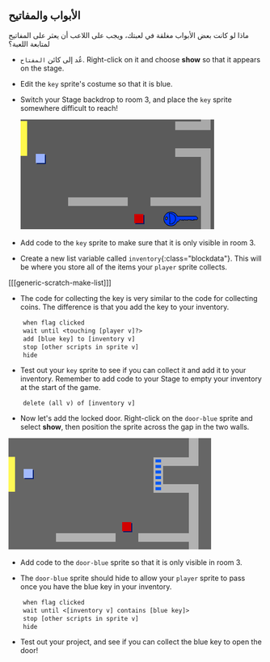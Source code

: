 ## الأبواب والمفاتيح

ماذا لو كانت بعض الأبواب مغلقة في لعبتك، ويجب على اللاعب أن يعثر على المفاتيح لمتابعة اللعبة؟

+ عُد إلى كائن `المفتاح`. Right-click on it and choose **show** so that it appears on the stage.

+ Edit the `key` sprite's costume so that it is blue.

+ Switch your Stage backdrop to room 3, and place the `key` sprite somewhere difficult to reach!
    
    ![screenshot](images/world-key.png)

+ Add code to the `key` sprite to make sure that it is only visible in room 3.

+ Create a new list variable called `inventory`{:class="blockdata"}. This will be where you store all of the items your `player` sprite collects.

[[[generic-scratch-make-list]]]

+ The code for collecting the key is very similar to the code for collecting coins. The difference is that you add the key to your inventory.

```blocks
    when flag clicked
    wait until <touching [player v]?>
    add [blue key] to [inventory v]
    stop [other scripts in sprite v]
    hide
```

+ Test out your `key` sprite to see if you can collect it and add it to your inventory. Remember to add code to your Stage to empty your inventory at the start of the game.

```blocks
    delete (all v) of [inventory v]
```

+ Now let's add the locked door. Right-click on the `door-blue` sprite and select **show**, then position the sprite across the gap in the two walls.

![screenshot](images/world-door.png)

+ Add code to the `door-blue` sprite so that it is only visible in room 3.

+ The `door-blue` sprite should hide to allow your `player` sprite to pass once you have the blue key in your inventory.

```blocks
    when flag clicked
    wait until <[inventory v] contains [blue key]>
    stop [other scripts in sprite v]
    hide
```

+ Test out your project, and see if you can collect the blue key to open the door!